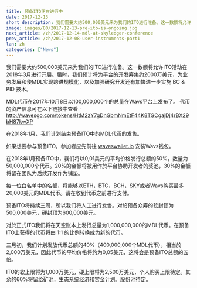 ```yaml
---
title: 预备ITO正在进行中
date: 2017-12-13
short_description: 我们需要大约500,000美元来为我们的ITO进行准备。这一数额将允许ITO活动在2018年3月进行开展
image: images/80/2017-12-13-pre-ito-is-ongoing.jpg
next_article: /zh/2017-12-14-mdl-at-skyledger-conference
prev_article: /zh/2017-12-08-user-instruments-part1
lan: zh
categories: ["News"]
---
```


我们需要大约500,000美元来为我们的ITO进行准备。这一数额将允许ITO活动在2018年3月进行开展。届时，我们预计将为平台的开发筹集约2000万美元，为业务发展和使MDL实现跨进规模化，以及加强研究开发还有加快进一步实施 BC & PID 技术。

MDL代币在2017年10月8日以100,000,000个的总量在Wav﻿s平台上发布了。
代币的资产信息可在以下链接中查看 -
http://wavesgo.com/tokens/HtM2zY7gDnGbmNmEtF44K8TGCgajDj4rBX29bH87kwXP

在2018年1月，我们计划结束预备ITO中的MDL代币的发售。

如果想要参与预备ITO，参加者应先前往 [wav﻿eswalle﻿t.io](https://wav﻿eswalle﻿t.io) 安装Wav﻿s钱包。

在2018年1月预备ITO中，我们将以0,01美元的平均价格发行总额的50%，数量为50,000,000个代币。20%的金额将被用作於平台协助开发者的奖池，30%的金额将留在团队为后续开发作为铺垫。

每一位白名单中的名额，将能够以ETH，BTC，BCH，SKY或者Wav﻿s购买最多20,000美元的MDL代币。请在收到代币之前进行支付。

预备ITO将持续三周，所以我们将人工进行发售。对於预备众筹的软封顶为500,000美元，硬封顶为600,000美元。

对於正式ITO我们将在天空账本上发行总量为1,000,000,000的MDL代币。在预备ITO上获得的代币将由 1:1 的比例转换成为新的代币。

三月初，我们计划发放代币总额的40%（400,000,000个MDL代币），相当於2,000万美元，因此代币的平均价格将约为0,05美元，这将会是预备ITO总额的五倍。

ITO的软上限将为1,000万美元，硬上限将为2,500万美元，个人购买上限待定。其余的60%将留给矿池，生态系统经济和赏金计划。股份池待定。
